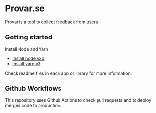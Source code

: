 # Provar.se

Provar is a tool to collect feedback from users.

## Getting started

Install Node and Yarn

- [Install node v20](https://formulae.brew.sh/formula/node)
- [Install yarn v3](https://yarnpkg.com/getting-started/install)

Check readme files in each app or library for more information.

## Github Workflows

This repository uses Github Actions to check pull requests and to deploy merged code to production.
